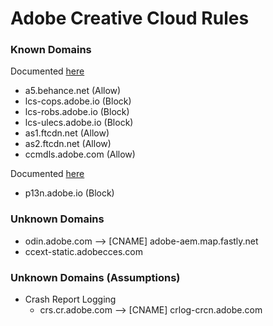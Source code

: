 # Adobe Creative Cloud Rules

### Known Domains
Documented [here](https://helpx.adobe.com/enterprise/kb/network-endpoints.html)
* a5.behance.net (Allow)
* lcs-cops.adobe.io (Block)
* lcs-robs.adobe.io (Block)
* lcs-ulecs.adobe.io (Block)
* as1.ftcdn.net (Allow)
* as2.ftcdn.net (Allow)
* ccmdls.adobe.com (Allow)

Documented [here](https://www.adobe.com/devnet-docs/acrobatetk/tools/AdminGuide/endpoints.html)
* p13n.adobe.io (Block)

### Unknown Domains
* odin.adobe.com --> [CNAME] adobe-aem.map.fastly.net
* ccext-static.adobecces.com

### Unknown Domains (Assumptions)
* Crash Report Logging
  * crs.cr.adobe.com --> [CNAME] crlog-crcn.adobe.com


